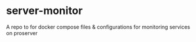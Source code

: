 # server-monitor
A repo to for docker compose files &amp; configurations for monitoring services  on proserver

